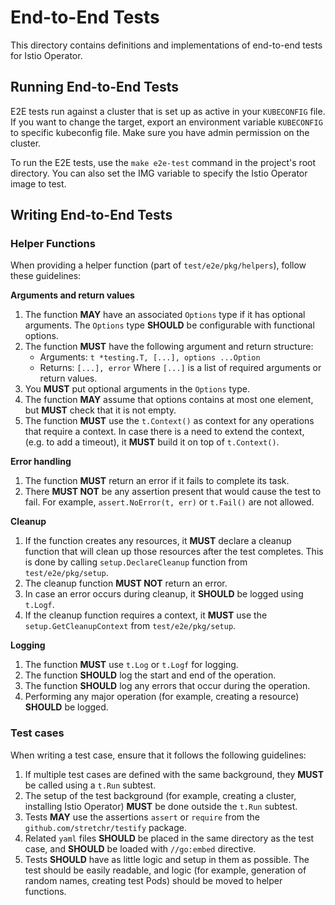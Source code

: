 # End-to-End Tests

This directory contains definitions and implementations of end-to-end tests for Istio Operator.

## Running End-to-End Tests

E2E tests run against a cluster that is set up as active in your `KUBECONFIG` file. If you want to change the target,
export an environment variable `KUBECONFIG` to specific kubeconfig file. Make sure you have admin permission on the
cluster.

To run the E2E tests, use the `make e2e-test` command in the project's root directory.
You can also set the IMG variable to specify the Istio Operator image to test.

## Writing End-to-End Tests

### Helper Functions

When providing a helper function (part of `test/e2e/pkg/helpers`),
follow these guidelines:

**Arguments and return values**
1. The function **MAY** have an associated `Options` type if it has optional arguments.
   The `Options` type **SHOULD** be configurable with functional options.
2. The function **MUST** have the following argument and return structure:
   - Arguments: `t *testing.T, [...], options ...Option`
   - Returns: `[...], error`
   Where `[...]` is a list of required arguments or return values.
3. You **MUST** put optional arguments in the `Options` type.
4. The function **MAY** assume that options contains at most one element,
   but **MUST** check that it is not empty.
5. The function **MUST** use the `t.Context()` as context for any operations that require a context.
   In case there is a need to extend the context, (e.g. to add a timeout), it **MUST** build it on top of `t.Context()`.

**Error handling**
1. The function **MUST** return an error if it fails to complete its task.
2. There **MUST NOT** be any assertion present that would cause the test to fail.
   For example, `assert.NoError(t, err)` or `t.Fail()` are not allowed.

**Cleanup**

1. If the function creates any resources, it **MUST** declare a cleanup function
   that will clean up those resources after the test completes.
   This is done by calling `setup.DeclareCleanup` function from `test/e2e/pkg/setup`.
2. The cleanup function **MUST NOT** return an error.
3. In case an error occurs during cleanup, it **SHOULD** be logged using `t.Logf`.
4. If the cleanup function requires a context, it **MUST** use the `setup.GetCleanupContext` from `test/e2e/pkg/setup`. 

**Logging**
1. The function **MUST** use `t.Log` or `t.Logf` for logging.
2. The function **SHOULD** log the start and end of the operation.
3. The function **SHOULD** log any errors that occur during the operation.
4. Performing any major operation (for example, creating a resource) **SHOULD** be logged.

### Test cases

When writing a test case, ensure that it follows the following guidelines:

1. If multiple test cases are defined with the same background, they **MUST** be called using a `t.Run` subtest.
2. The setup of the test background (for example, creating a cluster, installing Istio Operator) **MUST** be done outside the `t.Run` subtest.
3. Tests **MAY** use the assertions `assert` or `require` from the `github.com/stretchr/testify` package.
4. Related `yaml` files **SHOULD** be placed in the same directory as the test case, and **SHOULD** be loaded
   with `//go:embed` directive.
5. Tests **SHOULD** have as little logic and setup in them as possible.
   The test should be easily readable, and logic (for example, generation of random names, creating test Pods) should be moved to helper functions.
